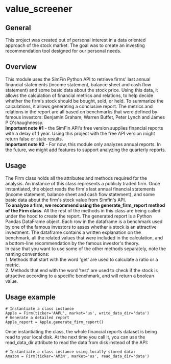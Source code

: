 # value_screener
## General
This project was created out of personal interest in a data oriented approach of the stock market. The goal was to create
    an investing recommendation tool designed for our personal needs.

## Overview
This module uses the SimFin Python API to retrieve firms' last annual financial
    statements (income statement, balance sheet and cash flow statement) and some basic data about the stock price. Using 
    this data, it allows the  calculation of financial metrics and relations, to help decide whether the firm's stock
    should be bought, sold, or held. To summarize the calculations, it allows generating a conclusive report. The metrics
    and relations in the report are all based on benchmarks that were defined by famous investors: Benjamin Graham,
    Warren Buffet, Peter Lynch and James P O'shaughnessy.
<br>**Important note #1** - the SimFin API's free version supplies financial reports with a delay of 1 year.
    Using this project with the free API version might return false or stale results.
<br>**Important note #2** - For now, this module only analyzes annual reports. In the future, we might add features to
    support analyzing the quarterly reports.

## Usage
The Firm class holds all the attributes and methods required for the analysis.
    An instance of this class represents a publicly traded firm. Once instantiated, the object reads the firm's last 
    annual financial statements (income statement, balance sheet and cash flow statement), and some basic data about the
    firm's stock value from Simfin's API.
<br>**To analyze a firm, we recommend using the generate_firm_report method of the Firm class**. All the rest of the methods in this
    class are being called under the hood to create the report. The generated report is a Python Pandas DataFrame object.
    Each row in the dataframe is a benchmark used by one of the famous investors to asses whether a stock is an
    attractive investment. The dataframe contains a written explanation on the benchmark, all the related values that
    were included in the calculation, and a bottom-line recommendation by the famous investor's theory.
<br>In case that you want to use some of the other methods separately, note the naming conventions:
<br>1. Methods that start with the word 'get' are used to calculate a ratio or a metric.
<br>2. Methods that end with the word 'test' are used to check if the stock is attractive according to a specific benchmark,
    and will return a boolean value.

## Usage example
    # Instantiate a class instance
    Apple = Firm(ticker='AAPL', market='us', write_data_dir='data')
    # Generate a detailed report
    Apple_report = Apple.generate_firm_report()

Once instantiating the class, the whole financial reports dataset is being read to your local disk. At the next
    time you call it, you can use the read_data_dir attribute to read the data from disk instead of the API:

    # Instantiate a class instance using locally stored data:
    Amazon = Firm(ticker='AMZN', market='us', read_data_dir='data')